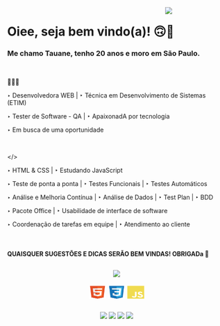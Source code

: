 <img width="140px" align="right" src="https://github.com/tauanelima05/tauanelima05/assets/101372296/68cedb43-1306-479c-83be-8f3ecde523cf">

<h1>
    Oiee, seja bem vindo(a)! 🙃👋
</h1>



<h3>Me chamo Tauane, tenho 20 anos e moro em São Paulo.</h3>

<br>

<p>
   👩🏻‍💻

   ‣ Desenvolvedora WEB              | ‣ Técnica em Desenvolvimento de Sistemas (ETIM)

   ‣ Tester de Software - QA         | ‣ ApaixonadA por tecnologia

   ‣ Em busca de uma oportunidade
</p>

<br>

<p>
 
  </>
 
  ‣ HTML & CSS                       | ‣ Estudando JavaScript

  ‣ Teste de ponta a ponta           | ‣ Testes Funcionais           | ‣ Testes Automáticos

  ‣ Análise e Melhoria Contínua      | ‣ Análise de Dados            | ‣ Test Plan          | ‣ BDD 

  ‣ Pacote Office                    | ‣ Usabilidade de interface de software

  ‣ Coordenação de tarefas em equipe | ‣ Atendimento ao cliente
</p>

<br>
<h4>QUAISQUER SUGESTÕES E DICAS SERÃO BEM VINDAS! OBRIGADa 💜</h4>

##

<div align="center">
    <img height="150em" src="https://github-readme-stats.vercel.app/api/top-langs/?username=tauanelima05&hide_progress=true&theme=react&title_color=FFFFFF"/>
</div>

<br>

<div align="center">
    <img align="center" alt="Rafa-HTML" height="30" width="40" src="https://raw.githubusercontent.com/devicons/devicon/master/icons/html5/html5-original.svg">
    <img align="center" alt="Rafa-CSS" height="30" width="40" src="https://raw.githubusercontent.com/devicons/devicon/master/icons/css3/css3-original.svg">
    <img align="center" alt="Rafa-Js" height="30" width="40" src="https://raw.githubusercontent.com/devicons/devicon/master/icons/javascript/javascript-plain.svg">
</div>

##

<div align="center">
    <a href="https://www.linkedin.com/in/tauane-oliveira-de-lima-22b67b212" target="_blank"><img src="https://img.shields.io/badge/-LinkedIn-%230077B5?style=for-the-badge&logo=linkedin&logoColor=white" target="_blank"></a> 
    <a href = "mailto:tauanelima242@gmail.com"><img src="https://img.shields.io/badge/-Gmail-%23333?style=for-the-badge&logo=gmail&logoColor=white" target="_blank"></a>
    <a href="https://instagram.com/ta.uane" target="_blank"><img src="https://img.shields.io/badge/-Instagram-%23E4405F?style=for-the-badge&logo=instagram&logoColor=white" target="_blank"></a>
    <a href="https://github.com/tauanelima05" target="_blank"><img src="https://img.shields.io/badge/-github-%23000000?style=for-the-badge&logo=github&logoColor=white" target="_blank"></a>
</div>
